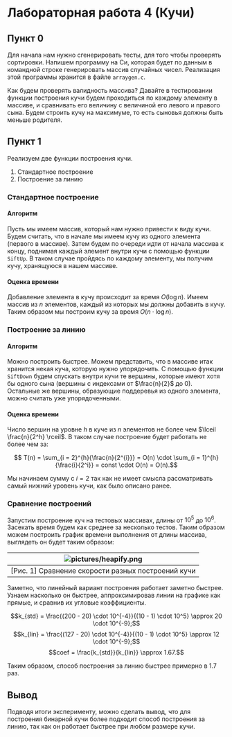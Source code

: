 # Лабораторная работа 4 (Кучи)

## Пункт 0

Для начала нам нужно сгенерировать тесты, для того чтобы проверять сортировки. Напишем программу на Си, которая будет по данным в командной строке генерировать массив случайных чисел. Реализация этой программы хранится в файле ```arraygen.c```.

Как будем проверять валидность массива? Давайте в тестировании функции построения кучи будем проходиться по каждому элементу в массиве, и сравнивать его величину с величиной его левого и правого сына. Будем строить кучу на максимуме, то есть сыновья должны быть меньше родителя.

## Пункт 1

Реализуем две функции построения кучи.

1. Стандартное построение
2. Построение за линию

### Стандартное построение

#### Алгоритм

Пусть мы имеем массив, который нам нужно привести к виду кучи. Будем считать, что в начале мы имеем кучу из одного элемента (первого в массиве). Затем будем по очереди идти от начала массива к концу, поднимая каждый элемент внутри кучи с помощью функции ```SiftUp```. В таком случае пройдясь по каждому элементу, мы получим кучу, хранящуюся в нашем массиве.

#### Оценка времени

Добавление элемента в кучу происходит за время $O(\log{n})$. Имеем массив из $n$ элементов, каждый из которых мы должны добавить в кучу. Таким образом мы построим кучу за время $O(n \cdot \log{n})$.

### Построение за линию

#### Алгоритм

Можно построить быстрее. Можем представить, что в массиве итак хранится некая куча, которую нужно упорядочить. С помощью функции ```SiftDown``` будем спускать внутри кучи те вершины, которые имеют хотя бы одного сына (вершины с индексами от $\frac{n}{2}$ до $0$). Остальные же вершины, образующие поддеревья из одного элемента, можно считать уже упорядоченными.

#### Оценка времени

Число вершин на уровне $h$ в куче из $n$ элементов не более чем $\lceil \frac{n}{2^h} \rceil$. В таком случае построение будет работать не более чем за:

$$ T(n) = \sum_{i = 2}^{h}{\frac{n}{2^{i}}} = O(n) \cdot \sum_{i = 1}^{h}{\frac{i}{2^i}} = const \cdot O(n) = O(n).$$

Мы начинаем сумму с $i = 2$ так как не имеет смысла рассматривать самый нижний уровень кучи, как было описано ранее.

### Сравнение построений

Запустим построение куч на тестовых массивах, длины от $10^5$ до $10^6$. Засекать время будем как среднее за несколько тестов. Таким образом можем построить график времени выполнения от длины массива, выглядеть он будет таким образом:

| ![pictures/heapify.png]() |
|:-------------------------:|
| [Рис. 1] Сравнение скорости разных построений кучи |

Заметно, что линейный вариант построения работает заметно быстрее. Узнаем насколько он быстрее, аппроксимировав линии на графике как прямые, и сравнив их угловые коэффициенты.

$$k_{std} = \frac{(200 - 20) \cdot 10^{-4}}{(10 - 1) \cdot 10^5} \approx 20 \cdot 10^{-9};$$
$$k_{lin} = \frac{(127 - 20) \cdot 10^{-4}}{(10 - 1) \cdot 10^5} \approx 12 \cdot 10^{-9};$$
$$coef = \frac{k_{std}}{k_{lin}} \approx 1.67.$$

Таким образом, способ построения за линию быстрее примерно в 1.7 раз.

## Вывод

Подводя итоги эксперименту, можно сделать вывод, что для построения бинарной кучи более подходит способ построения за линию, так как он работает быстрее при любом размере кучи.
